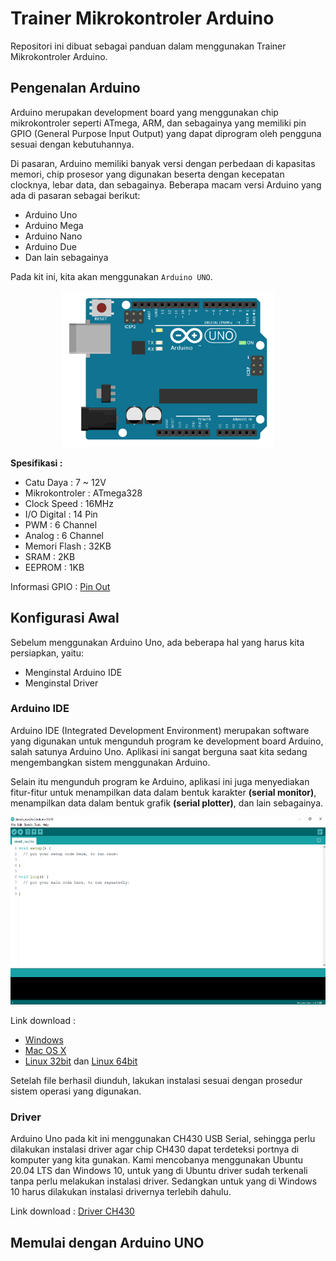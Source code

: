 # Trainer Mikrokontroler Arduino

Repositori ini dibuat sebagai panduan dalam menggunakan Trainer Mikrokontroler Arduino.

## Pengenalan Arduino

Arduino merupakan development board yang menggunakan chip mikrokontroler seperti ATmega, ARM, dan sebagainya yang memiliki pin GPIO (General Purpose Input Output) yang dapat diprogram oleh pengguna sesuai dengan kebutuhannya.

Di pasaran, Arduino memiliki banyak versi dengan perbedaan di kapasitas memori, chip prosesor yang digunakan beserta dengan kecepatan clocknya, lebar data, dan sebagainya. Beberapa macam versi Arduino yang ada di pasaran sebagai berikut:
* Arduino Uno
* Arduino Mega
* Arduino Nano
* Arduino Due
* Dan lain sebagainya

Pada kit ini, kita akan menggunakan ```Arduino UNO```.

<p align="center">
<img src="/Gambar/arduino-uno.png" height="250">
</p>

**Spesifikasi :**
* Catu Daya : 7 ~ 12V
* Mikrokontroler : ATmega328
* Clock Speed : 16MHz
* I/O Digital : 14 Pin
* PWM : 6 Channel
* Analog : 6 Channel
* Memori Flash : 32KB
* SRAM : 2KB
* EEPROM : 1KB

Informasi GPIO : [Pin Out](https://content.arduino.cc/assets/Pinout-UNOrev3_latest.pdf?_gl=1*bod144*_ga*MjkyMzA2NzgxLjE2MDgxOTg5MjE.*_ga_NEXN8H46L5*MTY0MTM3MzQ3MS45MC4xLjE2NDEzNzM0NzUuMA..)


## Konfigurasi Awal

Sebelum menggunakan Arduino Uno, ada beberapa hal yang harus kita persiapkan, yaitu:
* Menginstal Arduino IDE
* Menginstal Driver

### Arduino IDE

Arduino IDE (Integrated Development Environment) merupakan software yang digunakan untuk mengunduh program ke development board Arduino, salah satunya Arduino Uno. Aplikasi ini sangat berguna saat kita sedang mengembangkan sistem menggunakan Arduino. 

Selain itu mengunduh program ke Arduino, aplikasi ini juga menyediakan fitur-fitur untuk menampilkan data dalam bentuk karakter **(serial monitor)**, menampilkan data dalam bentuk grafik **(serial plotter)**, dan lain sebagainya.

<p align="center">
<img src="/Gambar/arduino-ide.png" height="300">
</p>

Link download : 
* [Windows](https://downloads.arduino.cc/arduino-1.8.19-windows.exe?_gl=1*10zb8qe*_ga*MTExNTg0MTIyNC4xNjY1NjMyOTg5*_ga_NEXN8H46L5*MTY2OTI1Nzg0NS4xNy4wLjE2NjkyNTc4NDUuMC4wLjA.)
* [Mac OS X](https://downloads.arduino.cc/arduino-1.8.19-macosx.zip?_gl=1*oxswi5*_ga*MTExNTg0MTIyNC4xNjY1NjMyOTg5*_ga_NEXN8H46L5*MTY2OTI1Nzg0NS4xNy4wLjE2NjkyNTc4NDUuMC4wLjA.)
* [Linux 32bit](https://downloads.arduino.cc/arduino-1.8.19-linux32.tar.xz?_gl=1*h5w09j*_ga*MTExNTg0MTIyNC4xNjY1NjMyOTg5*_ga_NEXN8H46L5*MTY2OTI1Nzg0NS4xNy4wLjE2NjkyNTc4NDUuMC4wLjA.) dan [Linux 64bit](https://downloads.arduino.cc/arduino-1.8.19-linux64.tar.xz?_gl=1*h5w09j*_ga*MTExNTg0MTIyNC4xNjY1NjMyOTg5*_ga_NEXN8H46L5*MTY2OTI1Nzg0NS4xNy4wLjE2NjkyNTc4NDUuMC4wLjA.)

Setelah file berhasil diunduh, lakukan instalasi sesuai dengan prosedur sistem operasi yang digunakan.

### Driver

Arduino Uno pada kit ini menggunakan CH430 USB Serial, sehingga perlu dilakukan instalasi driver agar chip CH430 dapat terdeteksi portnya di komputer yang kita gunakan. Kami mencobanya menggunakan Ubuntu 20.04 LTS dan Windows 10, untuk yang di Ubuntu driver sudah terkenali tanpa perlu melakukan instalasi driver. Sedangkan untuk yang di Windows 10 harus dilakukan instalasi drivernya terlebih dahulu.

Link download : [Driver CH430](https://sparks.gogo.co.nz/ch340.html)

## Memulai dengan Arduino UNO


